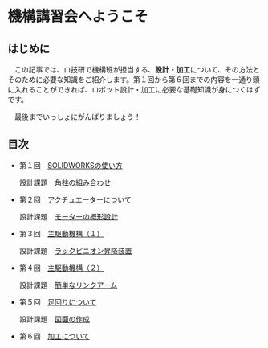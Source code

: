 # 機構講習会へようこそ
## はじめに
　この記事では、ロ技研で機構班が担当する、**設計・加工**について、その方法とそのために必要な知識をご紹介します。第１回から第６回までの内容を一通り頭に入れることができれば、ロボット設計・加工に必要な基礎知識が身につくはずです。

　最後までいっしょにがんばりましょう！


## 目次
- 第１回　[SOLIDWORKSの使い方]()

    設計課題　[角柱の組み合わせ]()

- 第２回　[アクチュエーターについて]()

    設計課題　[モーターの概形設計]()

- 第３回　[主駆動機構（１）]()

    設計課題　[ラックピニオン昇降装置]()

- 第４回　[主駆動機構（２）]()

    設計課題　[簡単なリンクアーム]()

- 第５回　[足回りについて]()

    設計課題　[図面の作成]()

- 第６回　[加工について]()